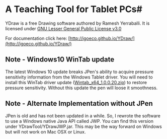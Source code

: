 # A Teaching Tool for Tablet PCs#

YDraw is a free Drawing software authored by Ramesh Yerraballi.
It is licensed under [GNU Lesser General Public License v3.0](http://www.gnu.org/licenses/lgpl-3.0.txt)

For documentation click here: [http://igoeco.github.io/YDraw/](http://igoeco.github.io/YDraw/)

## Note - Windows10 WinTab update
The latest Windows 10 update breaks JPen's ability to acquire pressure sensitivity information from the Windows Tablet driver. You will need to install this WinTab driver update ([Wintab_x64_1.0.0.20.zip](https://www.microsoft.com/en-us/download/details.aspx?id=49498)) to restore pressure sensitivity. Without this update the pen will loose it smoothness.

## Note - Alternate Implementation without JPen
JPen is old and has not been updated in a while. So, I rewrote the software to use a Windows native Java API called JWP. You can find this version under YDrawTool/YDrawJWP.jar. This may be the way forward on Windows but will not work on Mac OSX or Linux.